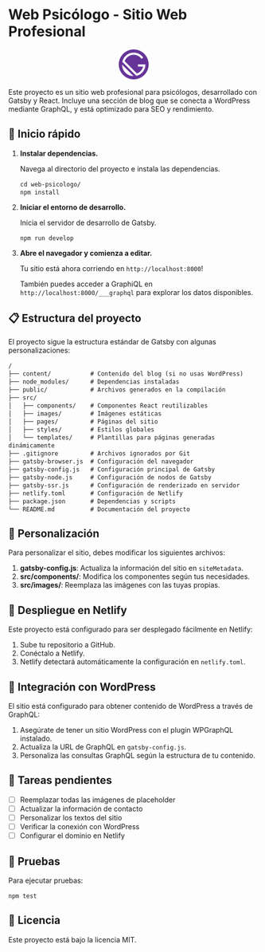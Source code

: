 # Web Psicólogo - Sitio Web Profesional

<p align="center">
  <img alt="Logo" src="src/images/gatsby-icon.png" width="60" />
</p>

Este proyecto es un sitio web profesional para psicólogos, desarrollado con Gatsby y React. Incluye una sección de blog que se conecta a WordPress mediante GraphQL, y está optimizado para SEO y rendimiento.

## 🚀 Inicio rápido

1.  **Instalar dependencias.**

    Navega al directorio del proyecto e instala las dependencias.

    ```shell
    cd web-psicologo/
    npm install
    ```

2.  **Iniciar el entorno de desarrollo.**

    Inicia el servidor de desarrollo de Gatsby.

    ```shell
    npm run develop
    ```

3.  **Abre el navegador y comienza a editar.**

    Tu sitio está ahora corriendo en `http://localhost:8000`!

    También puedes acceder a GraphiQL en `http://localhost:8000/___graphql` para explorar los datos disponibles.

## 📋 Estructura del proyecto

El proyecto sigue la estructura estándar de Gatsby con algunas personalizaciones:

```
/
├── content/           # Contenido del blog (si no usas WordPress)
├── node_modules/      # Dependencias instaladas
├── public/            # Archivos generados en la compilación
├── src/
│   ├── components/    # Componentes React reutilizables
│   ├── images/        # Imágenes estáticas
│   ├── pages/         # Páginas del sitio
│   ├── styles/        # Estilos globales
│   └── templates/     # Plantillas para páginas generadas dinámicamente
├── .gitignore         # Archivos ignorados por Git
├── gatsby-browser.js  # Configuración del navegador
├── gatsby-config.js   # Configuración principal de Gatsby
├── gatsby-node.js     # Configuración de nodos de Gatsby
├── gatsby-ssr.js      # Configuración de renderizado en servidor
├── netlify.toml       # Configuración de Netlify
├── package.json       # Dependencias y scripts
└── README.md          # Documentación del proyecto
```

## 🧐 Personalización

Para personalizar el sitio, debes modificar los siguientes archivos:

1. **gatsby-config.js**: Actualiza la información del sitio en `siteMetadata`.
2. **src/components/**: Modifica los componentes según tus necesidades.
3. **src/images/**: Reemplaza las imágenes con las tuyas propias.

## 💫 Despliegue en Netlify

Este proyecto está configurado para ser desplegado fácilmente en Netlify:

1. Sube tu repositorio a GitHub.
2. Conéctalo a Netlify.
3. Netlify detectará automáticamente la configuración en `netlify.toml`.

## 🔌 Integración con WordPress

El sitio está configurado para obtener contenido de WordPress a través de GraphQL:

1. Asegúrate de tener un sitio WordPress con el plugin WPGraphQL instalado.
2. Actualiza la URL de GraphQL en `gatsby-config.js`.
3. Personaliza las consultas GraphQL según la estructura de tu contenido.

## 📝 Tareas pendientes

- [ ] Reemplazar todas las imágenes de placeholder
- [ ] Actualizar la información de contacto
- [ ] Personalizar los textos del sitio
- [ ] Verificar la conexión con WordPress
- [ ] Configurar el dominio en Netlify

## 🧪 Pruebas

Para ejecutar pruebas:

```shell
npm test
```

## 📄 Licencia

Este proyecto está bajo la licencia MIT.
